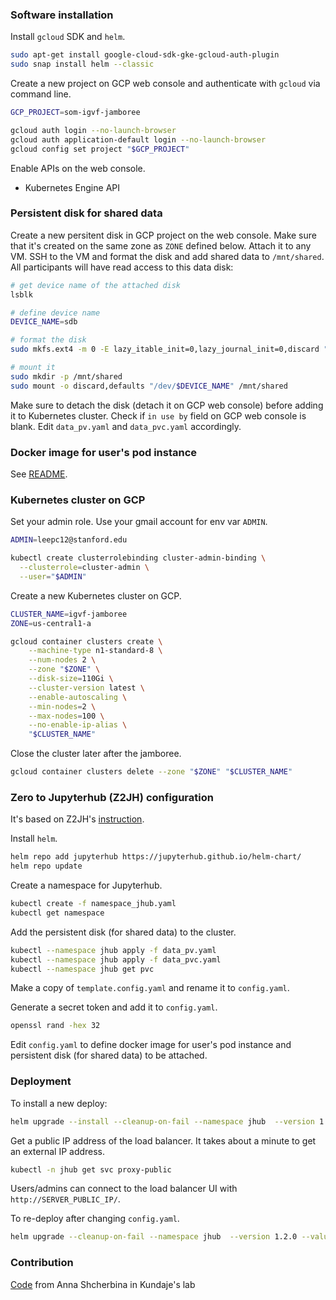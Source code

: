 ### Software installation

Install `gcloud` SDK and `helm`.
```bash
sudo apt-get install google-cloud-sdk-gke-gcloud-auth-plugin
sudo snap install helm --classic
```

Create a new project on GCP web console and authenticate with `gcloud` via command line.
```bash
GCP_PROJECT=som-igvf-jamboree

gcloud auth login --no-launch-browser
gcloud auth application-default login --no-launch-browser
gcloud config set project "$GCP_PROJECT"
```

Enable APIs on the web console.
- Kubernetes Engine API


### Persistent disk for shared data

Create a new persitent disk in GCP project on the web console. Make sure that it's created on the same zone as `ZONE` defined below. Attach it to any VM. SSH to the VM and format the disk and add shared data to `/mnt/shared`. All participants will have read access to this data disk:
```bash
# get device name of the attached disk
lsblk

# define device name
DEVICE_NAME=sdb

# format the disk
sudo mkfs.ext4 -m 0 -E lazy_itable_init=0,lazy_journal_init=0,discard "/dev/$DEVICE_NAME"

# mount it
sudo mkdir -p /mnt/shared
sudo mount -o discard,defaults "/dev/$DEVICE_NAME" /mnt/shared
```

Make sure to detach the disk (detach it on GCP web console) before adding it to Kubernetes cluster. Check if `in use by` field on GCP web console is blank. Edit `data_pv.yaml` and `data_pvc.yaml` accordingly.


### Docker image for user's pod instance

See [README](docker/README.md).


### Kubernetes cluster on GCP

Set your admin role. Use your gmail account for env var `ADMIN`.
```bash
ADMIN=leepc12@stanford.edu

kubectl create clusterrolebinding cluster-admin-binding \
  --clusterrole=cluster-admin \
  --user="$ADMIN"
```

Create a new Kubernetes cluster on GCP.
```bash
CLUSTER_NAME=igvf-jamboree
ZONE=us-central1-a

gcloud container clusters create \
	--machine-type n1-standard-8 \
	--num-nodes 2 \
	--zone "$ZONE" \
	--disk-size=110Gi \
	--cluster-version latest \
	--enable-autoscaling \
	--min-nodes=2 \
	--max-nodes=100 \
	--no-enable-ip-alias \
	"$CLUSTER_NAME"
```

Close the cluster later after the jamboree.
```bash
gcloud container clusters delete --zone "$ZONE" "$CLUSTER_NAME"
```

### Zero to Jupyterhub (Z2JH) configuration

It's based on Z2JH's [instruction](https://zero-to-jupyterhub.readthedocs.io/en/stable/index.html).

Install `helm`.
```bash
helm repo add jupyterhub https://jupyterhub.github.io/helm-chart/
helm repo update
````

Create a namespace for Jupyterhub.
```bash
kubectl create -f namespace_jhub.yaml
kubectl get namespace
````

Add the persistent disk (for shared data) to the cluster.
```bash
kubectl --namespace jhub apply -f data_pv.yaml
kubectl --namespace jhub apply -f data_pvc.yaml
kubectl --namespace jhub get pvc
```

Make a copy of `template.config.yaml` and rename it to `config.yaml`.

Generate a secret token and add it to `config.yaml`.
```bash
openssl rand -hex 32
```

Edit `config.yaml` to define docker image for user's pod instance and persistent disk (for shared data) to be attached.


### Deployment

To install a new deploy:
```bash
helm upgrade --install --cleanup-on-fail --namespace jhub  --version 1.2.0 --values config.yaml --set global.safeToShowValues=true jhub jupyterhub/jupyterhub --timeout 30m
```

Get a public IP address of the load balancer. It takes about a minute to get an external IP address.
```bash
kubectl -n jhub get svc proxy-public
```

Users/admins can connect to the load balancer UI with `http://SERVER_PUBLIC_IP/`.

To re-deploy after changing `config.yaml`.
```bash
helm upgrade --cleanup-on-fail --namespace jhub  --version 1.2.0 --values config.yaml --set global.safeToShowValues=true jhub jupyterhub/jupyterhub --timeout 30m
````

### Contribution

[Code](https://github.com/kundajelab/jamboree-toolkit) from Anna Shcherbina in Kundaje's lab
